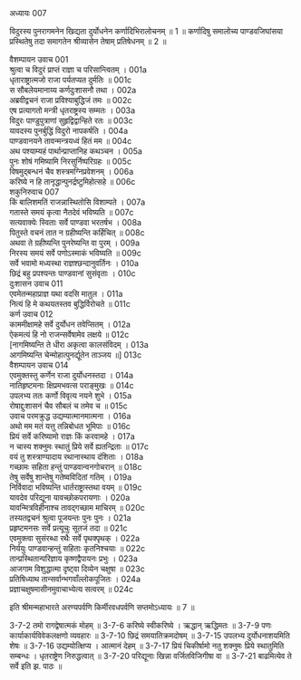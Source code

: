 अध्यायः 007

विदुरस्य पुनरागमनेन खिद्यता दुर्योधनेन कर्णादिभिरालोचनम् ॥ 1 ॥ कर्णादिषु समालोच्य पाण्डवजिघांसया प्रस्थितेषु तदा समागतेन श्रीव्यासेन तेषाम् प्रतिषेधनम् ॥ 2 ॥

वैशम्पायन उवाच 	001     
श्रुत्वा च विदुरं प्राप्तं राज्ञा च परिसान्त्वितम् ।	001a  
धृताराष्ट्रात्मजो राजा पर्यतप्यत दुर्मतिः ॥	001c  
स सौबलेयमानाय्य कर्णदुःशासनौ तथा ।	002a  
अब्रवीद्वचनं राजा प्रविश्याबुद्धिजं तमः ॥	002c  
एष प्रत्यागतो मन्त्री धृतराष्ट्रस्य सम्मतः ।	003a  
विदुरः पाण्डुपुत्राणां सुहृद्विद्वान्हिते रतः ॥	003c  
यावदस्य पुनर्बुद्धिं विदुरो नापकर्षति ।	004a  
पाण्डवानयने तावन्मन्त्रयध्वं हितं मम ॥	004c  
अथ पश्याम्यहं पार्थान्प्राप्तानिह कथञ्चन ।	005a  
पुनः शोषं गमिष्यामि निरसुर्निष्परिग्रहः ॥	005c  
विषमुद्बन्धनं चैव शस्त्रमग्निप्रवेशनम् ।	006a  
करिष्ये न हि तानृद्धान्पुनर्द्रष्टुमिहोत्सहे ॥	006c  
शकुनिरुवाच 	007  
किं बालिशमतिं राजन्नास्थितोसि विशाम्पते ।	007a  
गतास्ते समयं कृत्वा नैतदेवं भविष्यति ॥	007c  
सत्यवाक्येः स्विताः सर्वे पाण्डवा भरतर्षभ ।	008a  
पितुस्ते वचनं तात न ग्रहीष्यन्ति कर्हिचित् ॥	008c  
अथवा ते ग्रहीष्यन्ति पुनरेष्यन्ति वा पुरम् ।	009a  
निरस्य समयं सर्वे पणोऽस्माकं भविष्यति ॥	009c  
सर्वे भवामो मध्यस्था राज्ञश्छन्दानुवर्तिनः ।	010a  
छिद्रं बहु प्रपश्यन्तः पाण्डवानां सुसंवृताः ।	010c  
दुःशासन उवाच 	011  
एवमेतन्महाप्राज्ञ यथा वदसि मातुल ।	011a  
नित्यं हि मे कथयतस्तव बुद्धिर्विरोचते ॥	011c  
कर्ण उवाच 	012  
काममीक्षामहे सर्वे दुर्योधन तवेप्सितम् ।	012a  
ऐकमत्यं हि नो राजन्सर्वेषामेव लक्षये ॥	012c  
[नागमिष्यन्ति ते धीरा अकृत्वा कालसंविदम् ।	013a  
आगमिष्यन्ति चेन्मोहात्पुनर्द्यूतेन ताञ्जय ॥]	013c  
वैशम्पायन उवाच 	014  
एवमुक्तस्तु कर्णेन राजा दुर्योधनस्तदा ।	014a  
नातिहृष्टमनाः क्षिप्रमभवत्स पराङ्मुखः ॥	014c  
उपलभ्य ततः कर्णो विवृत्य नयने शुभे ।	015a  
रोषाद्दुःशासनं चैव सौबलं च तमेव च ॥	015c  
उवाच परमक्रुद्ध उद्यम्यात्मानमात्मना ।	016a  
अथो मम मतं यत्तु तन्निबोधत भूमिपाः ॥	016c  
प्रियं सर्वे करिष्यामो राज्ञः किं करवामहे ।	017a  
न चास्य शक्नुमः स्थातुं प्रिये सर्वे ह्यतन्द्रिताः ॥	017c  
वयं तु शस्त्राण्यादाय रथानास्थाय दंशिताः ।	018a  
गच्छामः सहिता हन्तुं पाण्डवान्वनगोचरान् ॥	018c  
तेषु सर्वेषु शान्तेषु गतेष्वविदितां गतिम् ।	019a  
निर्विवादा भविष्यन्ति धार्तराष्ट्रास्तथा वयम् ॥	019c  
यावदेव परिद्यूना यावच्छोकपरायणाः ।	020a  
यावन्मित्रविहीनाश्च तावद्गच्छाम माचिरम् ॥	020c  
तस्यतद्वचनं श्रुत्वा पूजयन्तः पुनः पुनः ।	021a  
प्रहृष्टमनसः सर्वे प्रत्यूचुः सूतजं तदा ॥	021c  
एवमुक्त्वा सुसंरब्धा रथैः सर्वे पृथक्पृथक् ।	022a  
निर्ययुः पाण्डवान्हन्तुं सहिताः कृतनिश्चयाः ॥	022c  
तान्प्रस्थितान्परिज्ञाय कृष्णद्वैपायनः प्रभुः ।	023a  
आजगाम विशुद्धात्मा दृष्ट्वा दिव्येन चक्षुषा ॥	023c  
प्रतिषिध्याथ तान्सर्वान्भगवाँल्लोकपूजितः ।	024a  
प्रज्ञाचक्षुषमासीनमुवाचाभ्येत्य सत्वरम् ॥	024c  

इति श्रीमन्महाभारते अरण्यपर्वणि किर्मीरवधपर्वणि सप्तमोऽध्यायः ॥ 7 ॥

3-7-2 तमो रागद्वेषात्मकं मोहम् ॥ 3-7-6 करिष्ये स्वीकरिष्ये । ऋद्धान् ऋद्धिमतः ॥ 3-7-9 पणः कार्याकार्यविवेकलक्षणो व्यवहारः ॥ 3-7-10 छिद्रं समयातिक्रमदोषम् ॥ 3-7-15 उपलभ्य दुर्योधनाशयमिति शेषः ॥ 3-7-16 उद्यम्योत्क्षिप्य । आत्मानं देहम् ॥ 3-7-17 प्रियं चिकीर्षामो नतु शक्नुमः प्रिये स्थातुमिति सम्बन्धः । धृतराष्ट्रेण निरुद्धत्वात् ॥ 3-7-20 परिद्यूनाः खिन्ना वर्जितविजिगीषा वा ॥ 3-7-21 बाढमित्येव ते सर्वे इति झ. पाठः ॥
